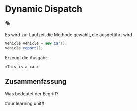 # Dynamic Dispatch
🎭

Es wird zur Laufzeit die Methode gewählt, die ausgeführt wird

```java
Vehicle vehicle = new Car();
vehicle.report();
```

Erzeugt die Ausgabe:

```
«This is a car»
```


## Zusammenfassung
Was bedeutet der Begriff?

#nur learning unit#